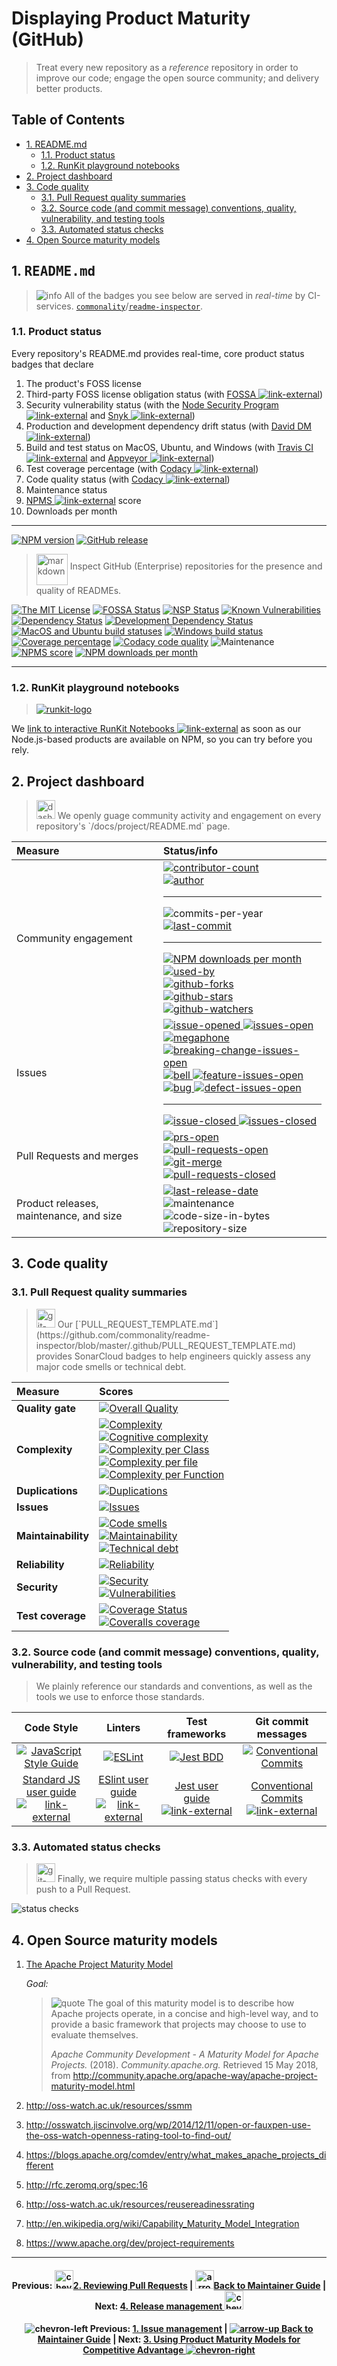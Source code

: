 # Displaying Product Maturity (GitHub)

> Treat every new repository as a _reference_ repository in order to improve our
> code; engage the open source community; and delivery better products.

## Table of Contents

<!-- ⛔️ AUTO-GENERATED-CONTENT:START (TOC:excludeText=Table of Contents) -->

-   [1. README.md](#1-readmemd)
    -   [1.1. Product status](#11-product-status)
    -   [1.2. RunKit playground notebooks](#12-runkit-playground-notebooks)
-   [2. Project dashboard](#2-project-dashboard)
-   [3. Code quality](#3-code-quality)
    -   [3.1. Pull Request quality summaries](#31-merge-request-quality-summaries)
    -   [3.2. Source code (and commit message) conventions, quality, vulnerability, and testing tools](#32-source-code-and-commit-message-conventions-quality-vulnerability-and-testing-tools)
    -   [3.3. Automated status checks](#33-automated-status-checks)
-   [4. Open Source maturity models](#4-open-source-maturity-models)

<!-- ⛔️ AUTO-GENERATED-CONTENT:END -->

## 1. <samp>README.md</samp>

> ![info][octicon-info] All of the badges you see below are served in
> _real-time_ by CI-services.
> [`commonality`][org-url]/[`readme-inspector`][repo-url].

### 1.1. Product status

Every repository's README.md provides real-time, core product status badges that
declare

1.  The product's FOSS license
1.  Third-party FOSS license obligation status (with [FOSSA
    ![link-external][octicon-link-external]][fossa-url])
1.  Security vulnerability status (with the [Node Security Program
    ![link-external][octicon-link-external]][fossa-url] and [Snyk
    ![link-external][octicon-link-external]][vulnerabilities-url])
1.  Production and development dependency drift status (with [David DM
    ![link-external][octicon-link-external]][daviddm-url])
1.  Build and test status on MacOS, Ubuntu, and Windows (with [Travis CI
    ![link-external][octicon-link-external]][travis-url] and [Appveyor
    ![link-external][octicon-link-external]][appveyor-url])
1.  Test coverage percentage (with [Codacy
    ![link-external][octicon-link-external]][codacy-url])
1.  Code quality status (with [Codacy
    ![link-external][octicon-link-external]][codacy-url])
1.  Maintenance status
1.  [NPMS ![link-external][octicon-link-external]][npms-url] score
1.  Downloads per month

* * *

[![NPM version][npm-image]][npm-url]
[![GitHub release][github-release-image]][github-release-url]

> <img align="middle" alt="markdown" height="50" width="50"  src="https://cdnjs.cloudflare.com/ajax/libs/octicons/8.3.0/svg/markdown.svg">
> Inspect GitHub (Enterprise) repositories for the presence and quality of
> READMEs.

[![The MIT License][license-image]][license-url]
[![FOSSA Status][fossa-image]][fossa-url] [![NSP Status][nsp-image]][nsp-url]
[![Known Vulnerabilities][vulnerabilities-image]][vulnerabilities-url]<br>
[![Dependency Status][daviddm-image]][daviddm-url]
[![Development Dependency Status][daviddm-dev-image]][daviddm-dev-url]<br>
[![MacOS and Ubuntu build statuses][travis-image]][travis-url]
[![Windows build status][appveyor-image]][appveyor-url]
[![Coverage percentage][codacy-coverage-image]][codacy-url]
[![Codacy code quality][codacy-image]][codacy-url]
![Maintenance][maintenance-image]<br> [![NPMS score][npms-image]][npms-url]
[![NPM downloads per month][npm-downloads-month]][npm-url]

* * *

### 1.2. RunKit playground notebooks

> [![runkit-logo][runkit-img]][runkit-url]

We
[link to interactive RunKit Notebooks ![link-external][octicon-link-external]](https://runkit.com/commonality/5acc09bde794d70011a136e5)
as soon as our Node.js-based products are available on NPM, so you can try
before you rely.

## 2. Project dashboard

> <img align="bottom" alt="dashboard" height="30" width="30" src="https://cdnjs.cloudflare.com/ajax/libs/octicons/8.3.0/svg/dashboard.svg">
> We openly guage community activity and engagement on every repository's
> `/docs/project/README.md` page.

| Measure                                 | Status/info                                                                                                                                                                                                                                                                                                                                                                                                                                                                                                                        |
| :-------------------------------------- | :--------------------------------------------------------------------------------------------------------------------------------------------------------------------------------------------------------------------------------------------------------------------------------------------------------------------------------------------------------------------------------------------------------------------------------------------------------------------------------------------------------------------------------- |
| Community engagement                    | [![contributor-count][contributor-count-image]][contributor-count-url]<br>[![author][author-image]][author-url]<hr>![commits-per-year][commit-activity-one-year-image]<br>[![last-commit][commit-last-image]][commit-last-url]<hr>[![NPM downloads per month][npm-downloads-month]][npm-url]<br>[![used-by][used-by-image]][used-by-url]<br>[![github-forks][github-forks-image]][github-forks-url]<br>[![github-stars][github-stars-image]][github-stars-url]<br>[![github-watchers][github-watchers-image]][github-watchers-url] |
| Issues                                  | [![issue-opened][octicon-issue-opened] ![issues-open][issues-open-image]][issues-open-url]<br>[![megaphone][octicon-megaphone] ![breaking-change-issues-open][issues-open-breaking-change-image]][issues-open-breaking-change-url]<br>[![bell][octicon-bell] ![feature-issues-open][issues-open-feature-image]][issues-open-url]<br>[![bug][octicon-bug] ![defect-issues-open][issues-open-defect-image]][issues-open-url]<hr>[![issue-closed][octicon-issue-closed] ![issues-closed][issues-closed-image]][issues-closed-url]     |
| Pull Requests and merges                | [![prs-open][octicon-git-pull-request] ![pull-requests-open][pull-requests-open-image]][pull-requests-open-url]<br>[![git-merge][octicon-git-merge] ![pull-requests-closed][pull-requests-closed-image]][pull-requests-closed-url]                                                                                                                                                                                                                                                                                                 |
| Product releases, maintenance, and size | [![last-release-date][release-date-image]][releases-url]<br>![maintenance][maintenance-image]<br>![code-size-in-bytes][code-size-bytes-image]<br>![repository-size][repo-size-bytes-image]<br>                                                                                                                                                                                                                                                                                                                                     |

## 3. Code quality

### 3.1. Pull Request quality summaries

> <img align="bottom" alt="git-pull-request" height="30" width="30" src="https://cdnjs.cloudflare.com/ajax/libs/octicons/8.3.0/svg/git-pull-request.svg">
> Our
> [`PULL_REQUEST_TEMPLATE.md`](https://github.com/commonality/readme-inspector/blob/master/.github/PULL_REQUEST_TEMPLATE.md)
> provides SonarCloud badges to help engineers quickly assess any major code
> smells or technical debt.

| Measure             | Scores                                                                                                                                                                                                                                                                                                                                                                                                   |
| :------------------ | :------------------------------------------------------------------------------------------------------------------------------------------------------------------------------------------------------------------------------------------------------------------------------------------------------------------------------------------------------------------------------------------------------- |
| **Quality gate**    | [![Overall Quality][sonar-gate-img]][sonar-gate-url]                                                                                                                                                                                                                                                                                                                                                     |
| **Complexity**      | [![Complexity][sonar-complexity-img]][sonar-complexity-url]<br>[![Cognitive complexity][sonar-cognitive-img]][sonar-cognitive-url]<br>[![Complexity per Class][sonar-complexity-class-img]][sonar-complexity-class-img]<br>[![Complexity per file][sonar-complexity-file-img]][sonar-complexity-file-img] <br>[![Complexity per Function][sonar-complexity-function-img]][sonar-complexity-function-url] |
| **Duplications**    | [![Duplications][sonar-duplications-img]][sonar-duplications-url]                                                                                                                                                                                                                                                                                                                                        |
| **Issues**          | [![Issues][sonar-issues-img]][sonar-issues-url]                                                                                                                                                                                                                                                                                                                                                          |
| **Maintainability** | [![Code smells][sonar-code-smells-img]][sonar-code-smells-url]<br>[![Maintainability][sonar-maintainability-img]][sonar-maintainability-url]<br>[![Technical debt][sonar-tech-debt-img]][sonar-tech-debt-url]                                                                                                                                                                                            |
| **Reliability**     | [![Reliability][sonar-reliability-img]][sonar-reliability-url]                                                                                                                                                                                                                                                                                                                                           |
| **Security**        | [![Security][sonar-security-img]][sonar-security-url]<br>[![Vulnerabilities][sonar-vulnerabilities-img]][sonar-vulnerabilities-url]                                                                                                                                                                                                                                                                      |
| **Test coverage**   | [![Coverage Status][sonar-coverage-img]][sonar-coverage-url]<br>[![Coveralls coverage][coveralls-img]][coveralls-url]                                                                                                                                                                                                                                                                                    |

### 3.2. Source code (and commit message) conventions, quality, vulnerability, and testing tools

> We plainly reference our standards and conventions, as well as the tools we
> use to enforce those standards.

|                                    Code Style                                    |                                 Linters                                 |                           Test frameworks                           |                                    Git commit messages                                   |
| :------------------------------------------------------------------------------: | :---------------------------------------------------------------------: | :-----------------------------------------------------------------: | :--------------------------------------------------------------------------------------: |
|           [![JavaScript Style Guide][standardjs-logo]][standardjs-url]           |                   [![ESLint][eslint-logo]][eslint-url]                  |                  [![Jest BDD][jest-logo]][jest-url]                 |   [![Conventional Commits][conventional-commits-badge-image]][conventional-commits-url]  |
| [Standard JS user guide ![link-external][octicon-link-external]][standardjs-url] | [ESlint user guide ![link-external][octicon-link-external]][eslint-url] | [Jest user guide ![link-external][octicon-link-external]][jest-url] | [Conventional Commits ![link-external][octicon-link-external]][conventional-commits-url] |

### 3.3. Automated status checks

> <img align="bottom" alt="git-pull-request" height="30" width="30" src="https://cdnjs.cloudflare.com/ajax/libs/octicons/8.3.0/svg/git-pull-request.svg">
> Finally, we require multiple passing status checks with every push to a Pull
> Request.

![status checks](https://github.com/commonality/readme-inspector/wiki/img-github-status-checks.png)

## 4. Open Source maturity models

1.  [The Apache Project Maturity Model][maturity-model-apache-url]

    _Goal:_

    > ![quote][octicon-quote] The goal of this maturity model is to describe how
    > Apache projects operate, in a concise and high-level way, and to provide a
    > basic framework that projects may choose to use to evaluate themselves.
    >
    > _Apache Community Development - A Maturity Model for Apache Projects._
    > (2018). _Community.apache.org._ Retrieved 15 May 2018, from
    > <http://community.apache.org/apache-way/apache-project-maturity-model.html>

1.  <http://oss-watch.ac.uk/resources/ssmm>

1.  <http://osswatch.jiscinvolve.org/wp/2014/12/11/open-or-fauxpen-use-the-oss-watch-openness-rating-tool-to-find-out/>

1.  <https://blogs.apache.org/comdev/entry/what_makes_apache_projects_different>

1.  <http://rfc.zeromq.org/spec:16>

1.  <http://oss-watch.ac.uk/resources/reusereadinessrating>

1.  <http://en.wikipedia.org/wiki/Capability_Maturity_Model_Integration>

1.  <https://www.apache.org/dev/project-requirements>

* * *

<h4 align="center">
  Previous: <a href="/docs/maintainer-guide/merge-requests.md"><img align="bottom" alt="chevron-left" height="30" width="30" src="https://cdnjs.cloudflare.com/ajax/libs/octicons/8.3.0/svg/chevron-left.svg">2. Reviewing Pull Requests</a>
  |
  <a href="/docs/maintainer-guide/#readme"><img align="bottom" alt="arrow-up" height="30" width="30" src="https://cdnjs.cloudflare.com/ajax/libs/octicons/8.3.0/svg/arrow-up.svg">Back to Maintainer Guide</a>
  |
  Next: <a href="/docs/maintainer-guide/releases.md">4. Release management <img align="bottom" alt="chevron-right" height="30" width="30" src="https://cdnjs.cloudflare.com/ajax/libs/octicons/8.3.0/svg/chevron-right.svg"></a>
</h4>

<h4 align="center">

![chevron-left][octicon-chevron-left] Previous:
[1. Issue management](/docs/maintainer-guide/pull-request.md) \|
[![arrow-up][octicon-arrow-up] Back to Maintainer Guide](/docs/maintainer-guide/#readme)
| Next:
[3. Using Product Maturity Models for Competitive Advantage ![chevron-right][octicon-chevron-right]](/docs/maintainer-guide/product-maturity-model.md)

</h4>

<!-- ⛔️ Please do not remove this comment or anything beneath it ⛔️ -->

[maturity-model-apache-url]: http://community.apache.org/apache-way/apache-project-maturity-model.html

[org-url]: https://github.com/commonality

[repo-url]: https://github.com/commonality/readme-inspector/#readme

[runkit-img]: https://github.com/commonality/readme-inspector/wiki/img-runkit-logo.png

[runkit-url]: https://runkit.com/commonality/5acc09bde794d70011a136e5

<!-- 🔗 ci services 🔗 -->

[appveyor-image]: https://img.shields.io/appveyor/ci/commonality/readme-inspector.svg?style=flat-square&logo=appveyor&label=windows%20build

[appveyor-url]: https://ci.appveyor.com/project/commonality/readme-inspector

[codacy-coverage-image]: https://img.shields.io/codacy/coverage/21f517a2d5bf4304895f40c5cbb596c4.svg?style=flat-square

[codacy-image]: https://img.shields.io/codacy/grade/21f517a2d5bf4304895f40c5cbb596c4.svg?style=flat-square

[codacy-url]: https://www.codacy.com/app/greg_7/readme-inspector?utm_source=github.com&utm_medium=referral&utm_content=commonality/readme-inspector&utm_campaign=Badge_Grade

[coveralls-image]: https://img.shields.io/coveralls/github/commonality/readme-inspector/master.svg

[coveralls-url]: https://coveralls.io/r/commonality/readme-inspector

[daviddm-dev-image]: https://david-dm.org/commonality/readme-inspector/dev-status.svg?theme=shields.io&style=flat-square

[daviddm-dev-url]: https://david-dm.org/commonality/readme-inspector?type=dev

[daviddm-image]: https://david-dm.org/commonality/readme-inspector.svg?theme=shields.io&style=flat-square

[daviddm-url]: https://david-dm.org/commonality/readme-inspector

[fossa-image]: https://app.fossa.io/api/projects/git%2Bgithub.com%2Fcommonality%2Freadme-inspector.svg?type=shield&style=flat-square

[fossa-url]: https://app.fossa.io/projects/git%2Bgithub.com%2Fcommonality%2Freadme-inspector?ref=badge_shield

[github-release-image]: https://img.shields.io/github/release/commonality/readme-inspector.svg?style=flat-square

[github-release-url]: https://github.com/commonality/readme-inspector/releases/latest

[license-image]: https://img.shields.io/badge/license-MIT-blue.svg?style=flat-square

[license-url]: http://opensource.org/licenses/MIT

[maintenance-image]: https://img.shields.io/maintenance/readme-inspector/2018.svg?style=flat-square

[notice-url]: https://app.fossa.io/reports/07123904-7d26-40a6-b6af-c74e82a53789

[npm-downloads-month]: https://img.shields.io/npm/dm/readme-inspector.svg?style=social

[npm-image]: https://img.shields.io/npm/v/readme-inspector.svg?style=flat-square

[npm-url]: https://npmjs.org/package/readme-inspector

[npms-image]: https://badges.npms.io/readme-inspector.svg?style=flat-square

[npms-url]: https://npms.io/search?q=readme-inspector

[nsp-image]: https://nodesecurity.io/orgs/commonality/projects/a2aa0184-ae94-4307-8b87-f0e12324368a/badge

[nsp-url]: https://nodesecurity.io/orgs/commonality/projects/a2aa0184-ae94-4307-8b87-f0e12324368a

[travis-image]: https://img.shields.io/travis/commonality/readme-inspector.svg?branch=master&style=flat-square&label=macOS%20%7C%20ubuntu%20builds&logo=travis

[travis-url]: https://travis-ci.org/commonality/readme-inspector

[vulnerabilities-image]: https://snyk.io/test/github/commonality/readme-inspector/badge.svg?style=flat-square&targetFile=package.json

[vulnerabilities-url]: https://snyk.io/test/github/commonality/readme-inspector?targetFile=package.json

<!-- 🔗 logo references 🔗  -->

[standardjs-logo]: https://cdn.rawgit.com/feross/standard/master/badge.svg

[standardjs-url]: https://github.com/feross/standard

[eslint-logo]: https://github.com/archetypes-products/signatures/raw/master/docs/img/logos/logo-eslint.png

[eslint-url]: https://eslint.org/docs/user-guide/getting-started

[jest-logo]: https://github.com/archetypes-products/signatures/raw/master/docs/img/logos/logo-jest.png

[jest-url]: https://facebook.github.io/jest/docs/en/getting-started.html

<!-- 🔗 project statistics 🔗 -->

[author-image]: https://img.shields.io/github/issues/detail/u/commonality/readme-inspector/1.svg?style=social

[author-url]: https://github.com/gregswindle

[code-size-bytes-image]: https://img.shields.io/github/languages/code-size/commonality/readme-inspector.svg?style=flat-square

[commit-activity-one-year-image]: https://img.shields.io/github/commit-activity/y/commonality/readme-inspector.svg?style=social

[commit-last-image]: https://img.shields.io/github/last-commit/commonality/readme-inspector.svg?style=social

[commit-last-url]: https://github.com/commonality/readme-inspector/graphs/commit-activity

[contributor-count-image]: https://img.shields.io/github/contributors/commonality/readme-inspector.svg?style=social

[contributor-count-url]: https://github.com/commonality/readme-inspector/graphs/contributors

[conventional-commits-badge-image]: https://img.shields.io/badge/conventional%20commits-1.0.0-yellow.svg?style=flat-square

[conventional-commits-url]: https://conventionalcommits.org/

[github-forks-image]: https://img.shields.io/github/forks/commonality/readme-inspector.svg?style=social&label=Forks

[github-forks-url]: https://github.com/commonality/readme-inspector/network/members

[github-stars-image]: https://img.shields.io/github/stars/commonality/readme-inspector.svg?style=social&label=Stars

[github-stars-url]: https://github.com/commonality/readme-inspector/stargazers

[github-watchers-image]: https://img.shields.io/github/watchers/commonality/readme-inspector.svg?style=social&label=Watchers

[github-watchers-url]: https://github.com/commonality/readme-inspector/watchers

[issues-closed-image]: https://img.shields.io/github/issues-closed/commonality/readme-inspector.svg?style=flat-square&colorB=D23240

[issues-closed-url]: https://github.com/commonality/readme-inspector/issues?q=is%3Aissue+sort%3Aupdated-desc+is%3Aclosed

[issues-open-breaking-change-image]: https://img.shields.io/github/issues/commonality/readme-inspector/type%3A%20breaking%20change.svg?style=flat-square&colorB=b60205

[issues-open-breaking-change-url]: https://github.com/commonality/readme-inspector/labels/type%3A%20breaking%20change

[issues-open-defect-image]: https://img.shields.io/github/issues/commonality/readme-inspector/type:%20defect.svg?style=flat-square&colorB=e99695

[issues-open-defect-url]: https://github.com/commonality/readme-inspector/labels/type%3A%20defect

[issues-open-feature-image]: https://img.shields.io/github/issues/commonality/readme-inspector/type:%20feature.svg?style=flat-square&colorB=0052cc

[issues-open-feature-url]: https://github.com/commonality/readme-inspector/labels/type%3A%20feature

[issues-open-image]: https://img.shields.io/github/issues/commonality/readme-inspector.svg?style=flat-square&colorB=249D3D

[issues-open-url]: https://github.com/commonality/readme-inspector/issues?q=is%3Aissue+is%3Aopen+sort%3Aupdated-desc

[language-count-image]: https://img.shields.io/github/languages/count/commonality/readme-inspector.svg?style=flat-square

[language-top-image]: https://img.shields.io/github/languages/top/commonality/readme-inspector.svg?style=flat-square

[language-top-url]: https://github.com/commonality/readme-inspector/search?l=javascript

[maintenance-image]: https://img.shields.io/maintenance/readme-inspector/2018.svg?style=flat-square

[maintenance-image]: https://img.shields.io/maintenance/readme-inspector/2018.svg?style=flat-square

[npm-downloads-month]: https://img.shields.io/npm/dm/readme-inspector.svg?style=social

[npm-downloads-year]: https://img.shields.io/npm/dy/readme-inspector.svg?style=social

[pull-requests-closed-image]: https://img.shields.io/github/issues-pr-closed/commonality/readme-inspector.svg?style=flat-square&colorB=643AB9

[pull-requests-closed-url]: https://github.com/commonality/readme-inspector/pulls?q=is%3Apr+sort%3Aupdated-desc+is%3Aclosed

[pull-requests-open-image]: https://img.shields.io/github/issues-pr/commonality/readme-inspector.svg?style=flat-square&colorB=249D3D

[pull-requests-open-url]: https://github.com/commonality/readme-inspector/pulls?q=is%3Apr+is%3Aopen+sort%3Aupdated-desc

[release-date-image]: https://img.shields.io/github/release-date/commonality/readme-inspector.svg?style=flat-square

[releases-url]: https://github.com/commonality/readme-inspector/releases

[repo-size-bytes-image]: https://img.shields.io/github/repo-size/commonality/readme-inspector.svg?style=flat-square

[used-by-image]: https://img.shields.io/sourcegraph/rrc/github.com/commonality/readme-inspector.svg?style=social

[used-by-url]: https://www.npmjs.com/browse/depended/readme-inspector

<!-- 🔗 sonar quality badges 🔗 -->

[coveralls-img]: https://coveralls.io/repos/github/commonality/readme-inspector/badge.svg

[coveralls-url]: https://coveralls.io/github/commonality/readme-inspector

[sonar-code-smells-img]: https://sonarcloud.io/api/project_badges/measure?project=readme-inspector&metric=code_smells

[sonar-code-smells-url]: https://sonarcloud.io/component_measures/metric/code_smells/list?id=readme-inspector&metric=code_smells

[sonar-cognitive-img]: https://sonarcloud.io/api/badges/measure?key=readme-inspector&metric=cognitive_complexity

[sonar-cognitive-url]: https://sonarcloud.io/component_measures/metric/cognitive_complexity/list?id=readme-inspector&metric=cognitive_complexity

[sonar-complexity-class-img]: https://sonarcloud.io/api/badges/measure?key=readme-inspector&metric=class_complexity

[sonar-complexity-class-url]: https://sonarcloud.io/component_measures?id=readme-inspector&metric=class_complexity

[sonar-complexity-file-img]: https://sonarcloud.io/api/badges/measure?key=readme-inspector&metric=file_complexity

[sonar-complexity-file-url]: https://sonarcloud.io/component_measures?id=readme-inspector&metric=file_complexity

[sonar-complexity-function-img]: https://sonarcloud.io/api/badges/measure?key=readme-inspector&metric=function_complexity

[sonar-complexity-function-url]: https://sonarcloud.io/component_measures?id=readme-inspector&metric=function_complexity

[sonar-complexity-img]: https://sonarcloud.io/api/badges/measure?key=readme-inspector&metric=complexity

[sonar-complexity-url]: https://sonarcloud.io/component_measures?id=readme-inspector&metric=complexity

[sonar-coverage-img]: https://sonarcloud.io/api/project_badges/measure?project=readme-inspector&metric=coverage

[sonar-coverage-url]: https://sonarcloud.io/component_measures?id=readme-inspector&metric=coverage

[sonar-duplications-img]: https://sonarcloud.io/api/project_badges/measure?project=readme-inspector&metric=duplicated_lines_density

[sonar-duplications-url]: https://sonarcloud.io/component_measures?id=readme-inspector&metric=duplicated_lines_density

[sonar-gate-img]: https://sonarcloud.io/api/project_badges/measure?project=readme-inspector&metric=alert_status

[sonar-gate-url]: https://sonarcloud.io/dashboard?id=readme-inspector

[sonar-issues-img]: https://sonarcloud.io/api/badges/measure?key=readme-inspector&metric=blocker_violations

[sonar-issues-url]: https://sonarcloud.io/component_measures?id=readme-inspector&metric=violations

[sonar-maintainability-img]: https://sonarcloud.io/api/project_badges/measure?project=readme-inspector&metric=sqale_rating

[sonar-maintainability-url]: https://sonarcloud.io/component_measures?id=readme-inspector&metric=new_maintainability_rating

[sonar-ncloc-img]: https://sonarcloud.io/api/project_badges/measure?project=readme-inspector&metric=ncloc

[sonar-ncloc-url]: https://sonarcloud.io/component_measures?id=readme-inspector&metric=ncloc

[sonar-reliability-img]: https://sonarcloud.io/api/project_badges/measure?project=readme-inspector&metric=reliability_rating

[sonar-reliability-url]: https://sonarcloud.io/component_measures?id=readme-inspector&metric=Reliability

[sonar-security-img]: https://sonarcloud.io/api/project_badges/measure?project=readme-inspector&metric=security_rating

[sonar-security-url]: https://sonarcloud.io/component_measures?id=readme-inspector&metric=vulnerabilities

[sonar-tech-debt-img]: https://sonarcloud.io/api/project_badges/measure?project=readme-inspector&metric=sqale_index

[sonar-tech-debt-url]: https://sonarcloud.io/component_measures/metric/sqale_index/list?id=readme-inspector&metric=sqale_index

[sonar-vulnerabilities-img]: https://sonarcloud.io/api/project_badges/measure?project=readme-inspector&metric=vulnerabilities

[sonar-vulnerabilities-url]: https://sonarcloud.io/component_measures?id=readme-inspector&metric=vulnerabilities

<!-- 🔗 octicon images 🔗 -->

[octicon-alert]: https://cdnjs.cloudflare.com/ajax/libs/octicons/8.3.0/svg/alert.svg

[octicon-arrow-down]: https://cdnjs.cloudflare.com/ajax/libs/octicons/8.3.0/svg/arrow-down.svg

[octicon-arrow-left]: https://cdnjs.cloudflare.com/ajax/libs/octicons/8.3.0/svg/arrow-left.svg

[octicon-arrow-right]: https://cdnjs.cloudflare.com/ajax/libs/octicons/8.3.0/svg/arrow-right.svg

[octicon-arrow-small-down]: https://cdnjs.cloudflare.com/ajax/libs/octicons/8.3.0/svg/arrow-small-down.svg

[octicon-arrow-small-left]: https://cdnjs.cloudflare.com/ajax/libs/octicons/8.3.0/svg/arrow-small-left.svg

[octicon-arrow-small-right]: https://cdnjs.cloudflare.com/ajax/libs/octicons/8.3.0/svg/arrow-small-right.svg

[octicon-arrow-small-up]: https://cdnjs.cloudflare.com/ajax/libs/octicons/8.3.0/svg/arrow-small-up.svg

[octicon-arrow-up]: https://cdnjs.cloudflare.com/ajax/libs/octicons/8.3.0/svg/arrow-up.svg

[octicon-beaker]: https://cdnjs.cloudflare.com/ajax/libs/octicons/8.3.0/svg/beaker.svg

[octicon-bell]: https://cdnjs.cloudflare.com/ajax/libs/octicons/8.3.0/svg/bell.svg

[octicon-bold]: https://cdnjs.cloudflare.com/ajax/libs/octicons/8.3.0/svg/bold.svg

[octicon-book]: https://cdnjs.cloudflare.com/ajax/libs/octicons/8.3.0/svg/book.svg

[octicon-bookmark]: https://cdnjs.cloudflare.com/ajax/libs/octicons/8.3.0/svg/bookmark.svg

[octicon-briefcase]: https://cdnjs.cloudflare.com/ajax/libs/octicons/8.3.0/svg/briefcase.svg

[octicon-broadcast]: https://cdnjs.cloudflare.com/ajax/libs/octicons/8.3.0/svg/broadcast.svg

[octicon-browser]: https://cdnjs.cloudflare.com/ajax/libs/octicons/8.3.0/svg/browser.svg

[octicon-bug]: https://cdnjs.cloudflare.com/ajax/libs/octicons/8.3.0/svg/bug.svg

[octicon-calendar]: https://cdnjs.cloudflare.com/ajax/libs/octicons/8.3.0/svg/calendar.svg

[octicon-check]: https://cdnjs.cloudflare.com/ajax/libs/octicons/8.3.0/svg/check.svg

[octicon-checklist]: https://cdnjs.cloudflare.com/ajax/libs/octicons/8.3.0/svg/checklist.svg

[octicon-chevron-down]: https://cdnjs.cloudflare.com/ajax/libs/octicons/8.3.0/svg/chevron-down.svg

[octicon-chevron-left]: https://cdnjs.cloudflare.com/ajax/libs/octicons/8.3.0/svg/chevron-left.svg

[octicon-chevron-right]: https://cdnjs.cloudflare.com/ajax/libs/octicons/8.3.0/svg/chevron-right.svg

[octicon-chevron-up]: https://cdnjs.cloudflare.com/ajax/libs/octicons/8.3.0/svg/chevron-up.svg

[octicon-circle-slash]: https://cdnjs.cloudflare.com/ajax/libs/octicons/8.3.0/svg/circle-slash.svg

[octicon-circuit-board]: https://cdnjs.cloudflare.com/ajax/libs/octicons/8.3.0/svg/circuit-board.svg

[octicon-clippy]: https://cdnjs.cloudflare.com/ajax/libs/octicons/8.3.0/svg/clippy.svg

[octicon-clock]: https://cdnjs.cloudflare.com/ajax/libs/octicons/8.3.0/svg/clock.svg

[octicon-cloud-download]: https://cdnjs.cloudflare.com/ajax/libs/octicons/8.3.0/svg/cloud-download.svg

[octicon-cloud-upload]: https://cdnjs.cloudflare.com/ajax/libs/octicons/8.3.0/svg/cloud-upload.svg

[octicon-code]: https://cdnjs.cloudflare.com/ajax/libs/octicons/8.3.0/svg/code.svg

[octicon-comment-discussion]: https://cdnjs.cloudflare.com/ajax/libs/octicons/8.3.0/svg/comment-discussion.svg

[octicon-comment]: https://cdnjs.cloudflare.com/ajax/libs/octicons/8.3.0/svg/comment.svg

[octicon-credit-card]: https://cdnjs.cloudflare.com/ajax/libs/octicons/8.3.0/svg/credit-card.svg

[octicon-dash]: https://cdnjs.cloudflare.com/ajax/libs/octicons/8.3.0/svg/dash.svg

[octicon-dashboard]: https://cdnjs.cloudflare.com/ajax/libs/octicons/8.3.0/svg/dashboard.svg

[octicon-database]: https://cdnjs.cloudflare.com/ajax/libs/octicons/8.3.0/svg/database.svg

[octicon-desktop-download]: https://cdnjs.cloudflare.com/ajax/libs/octicons/8.3.0/svg/desktop-download.svg

[octicon-device-camera-video]: https://cdnjs.cloudflare.com/ajax/libs/octicons/8.3.0/svg/device-camera-video.svg

[octicon-device-camera]: https://cdnjs.cloudflare.com/ajax/libs/octicons/8.3.0/svg/device-camera.svg

[octicon-device-desktop]: https://cdnjs.cloudflare.com/ajax/libs/octicons/8.3.0/svg/device-desktop.svg

[octicon-device-mobile]: https://cdnjs.cloudflare.com/ajax/libs/octicons/8.3.0/svg/device-mobile.svg

[octicon-diff-added]: https://cdnjs.cloudflare.com/ajax/libs/octicons/8.3.0/svg/diff-added.svg

[octicon-diff-ignored]: https://cdnjs.cloudflare.com/ajax/libs/octicons/8.3.0/svg/diff-ignored.svg

[octicon-diff-modified]: https://cdnjs.cloudflare.com/ajax/libs/octicons/8.3.0/svg/diff-modified.svg

[octicon-diff-removed]: https://cdnjs.cloudflare.com/ajax/libs/octicons/8.3.0/svg/diff-removed.svg

[octicon-diff-renamed]: https://cdnjs.cloudflare.com/ajax/libs/octicons/8.3.0/svg/diff-renamed.svg

[octicon-diff]: https://cdnjs.cloudflare.com/ajax/libs/octicons/8.3.0/svg/diff.svg

[octicon-ellipses]: https://cdnjs.cloudflare.com/ajax/libs/octicons/8.3.0/svg/ellipses.svg

[octicon-ellipsis]: https://cdnjs.cloudflare.com/ajax/libs/octicons/8.3.0/svg/ellipsis.svg

[octicon-eye]: https://cdnjs.cloudflare.com/ajax/libs/octicons/8.3.0/svg/eye.svg

[octicon-file-binary]: https://cdnjs.cloudflare.com/ajax/libs/octicons/8.3.0/svg/file-binary.svg

[octicon-file-code]: https://cdnjs.cloudflare.com/ajax/libs/octicons/8.3.0/svg/file-code.svg

[octicon-file-directory]: https://cdnjs.cloudflare.com/ajax/libs/octicons/8.3.0/svg/file-directory.svg

[octicon-file-media]: https://cdnjs.cloudflare.com/ajax/libs/octicons/8.3.0/svg/file-media.svg

[octicon-file-pdf]: https://cdnjs.cloudflare.com/ajax/libs/octicons/8.3.0/svg/file-pdf.svg

[octicon-file-submodule]: https://cdnjs.cloudflare.com/ajax/libs/octicons/8.3.0/svg/file-submodule.svg

[octicon-file-symlink-directory]: https://cdnjs.cloudflare.com/ajax/libs/octicons/8.3.0/svg/file-symlink-directory.svg

[octicon-file-symlink-file]: https://cdnjs.cloudflare.com/ajax/libs/octicons/8.3.0/svg/file-symlink-file.svg

[octicon-file-text]: https://cdnjs.cloudflare.com/ajax/libs/octicons/8.3.0/svg/file-text.svg

[octicon-file-zip]: https://cdnjs.cloudflare.com/ajax/libs/octicons/8.3.0/svg/file-zip.svg

[octicon-file]: https://cdnjs.cloudflare.com/ajax/libs/octicons/8.3.0/svg/file.svg

[octicon-flame]: https://cdnjs.cloudflare.com/ajax/libs/octicons/8.3.0/svg/flame.svg

[octicon-fold]: https://cdnjs.cloudflare.com/ajax/libs/octicons/8.3.0/svg/fold.svg

[octicon-gear]: https://cdnjs.cloudflare.com/ajax/libs/octicons/8.3.0/svg/gear.svg

[octicon-gift]: https://cdnjs.cloudflare.com/ajax/libs/octicons/8.3.0/svg/gift.svg

[octicon-gist-secret]: https://cdnjs.cloudflare.com/ajax/libs/octicons/8.3.0/svg/gist-secret.svg

[octicon-gist]: https://cdnjs.cloudflare.com/ajax/libs/octicons/8.3.0/svg/gist.svg

[octicon-git-branch]: https://cdnjs.cloudflare.com/ajax/libs/octicons/8.3.0/svg/git-branch.svg

[octicon-git-commit]: https://cdnjs.cloudflare.com/ajax/libs/octicons/8.3.0/svg/git-commit.svg

[octicon-git-compare]: https://cdnjs.cloudflare.com/ajax/libs/octicons/8.3.0/svg/git-compare.svg

[octicon-git-merge]: https://cdnjs.cloudflare.com/ajax/libs/octicons/8.3.0/svg/git-merge.svg

[octicon-git-pull-request]: https://cdnjs.cloudflare.com/ajax/libs/octicons/8.3.0/svg/git-pull-request.svg

[octicon-globe]: https://cdnjs.cloudflare.com/ajax/libs/octicons/8.3.0/svg/globe.svg

[octicon-grabber]: https://cdnjs.cloudflare.com/ajax/libs/octicons/8.3.0/svg/grabber.svg

[octicon-graph]: https://cdnjs.cloudflare.com/ajax/libs/octicons/8.3.0/svg/graph.svg

[octicon-heart]: https://cdnjs.cloudflare.com/ajax/libs/octicons/8.3.0/svg/heart.svg

[octicon-history]: https://cdnjs.cloudflare.com/ajax/libs/octicons/8.3.0/svg/history.svg

[octicon-home]: https://cdnjs.cloudflare.com/ajax/libs/octicons/8.3.0/svg/home.svg

[octicon-horizontal-rule]: https://cdnjs.cloudflare.com/ajax/libs/octicons/8.3.0/svg/horizontal-rule.svg

[octicon-hubot]: https://cdnjs.cloudflare.com/ajax/libs/octicons/8.3.0/svg/hubot.svg

[octicon-inbox]: https://cdnjs.cloudflare.com/ajax/libs/octicons/8.3.0/svg/inbox.svg

[octicon-info]: https://cdnjs.cloudflare.com/ajax/libs/octicons/8.3.0/svg/info.svg

[octicon-issue-closed]: https://cdnjs.cloudflare.com/ajax/libs/octicons/8.3.0/svg/issue-closed.svg

[octicon-issue-opened]: https://cdnjs.cloudflare.com/ajax/libs/octicons/8.3.0/svg/issue-opened.svg

[octicon-issue-reopened]: https://cdnjs.cloudflare.com/ajax/libs/octicons/8.3.0/svg/issue-reopened.svg

[octicon-italic]: https://cdnjs.cloudflare.com/ajax/libs/octicons/8.3.0/svg/italic.svg

[octicon-jersey]: https://cdnjs.cloudflare.com/ajax/libs/octicons/8.3.0/svg/jersey.svg

[octicon-key]: https://cdnjs.cloudflare.com/ajax/libs/octicons/8.3.0/svg/key.svg

[octicon-keyboard]: https://cdnjs.cloudflare.com/ajax/libs/octicons/8.3.0/svg/keyboard.svg

[octicon-law]: https://cdnjs.cloudflare.com/ajax/libs/octicons/8.3.0/svg/law.svg

[octicon-light-bulb]: https://cdnjs.cloudflare.com/ajax/libs/octicons/8.3.0/svg/light-bulb.svg

[octicon-link-external]: https://cdnjs.cloudflare.com/ajax/libs/octicons/8.3.0/svg/link-external.svg

[octicon-link]: https://cdnjs.cloudflare.com/ajax/libs/octicons/8.3.0/svg/link.svg

[octicon-list-ordered]: https://cdnjs.cloudflare.com/ajax/libs/octicons/8.3.0/svg/list-ordered.svg

[octicon-list-unordered]: https://cdnjs.cloudflare.com/ajax/libs/octicons/8.3.0/svg/list-unordered.svg

[octicon-location]: https://cdnjs.cloudflare.com/ajax/libs/octicons/8.3.0/svg/location.svg

[octicon-lock]: https://cdnjs.cloudflare.com/ajax/libs/octicons/8.3.0/svg/lock.svg

[octicon-logo-gist]: https://cdnjs.cloudflare.com/ajax/libs/octicons/8.3.0/svg/logo-gist.svg

[octicon-logo-github]: https://cdnjs.cloudflare.com/ajax/libs/octicons/8.3.0/svg/logo-github.svg

[octicon-mail-read]: https://cdnjs.cloudflare.com/ajax/libs/octicons/8.3.0/svg/mail-read.svg

[octicon-mail-reply]: https://cdnjs.cloudflare.com/ajax/libs/octicons/8.3.0/svg/mail-reply.svg

[octicon-mail]: https://cdnjs.cloudflare.com/ajax/libs/octicons/8.3.0/svg/mail.svg

[octicon-mark-github]: https://cdnjs.cloudflare.com/ajax/libs/octicons/8.3.0/svg/mark-github.svg

[octicon-markdown]: https://cdnjs.cloudflare.com/ajax/libs/octicons/8.3.0/svg/markdown.svg

[octicon-megaphone]: https://cdnjs.cloudflare.com/ajax/libs/octicons/8.3.0/svg/megaphone.svg

[octicon-mention]: https://cdnjs.cloudflare.com/ajax/libs/octicons/8.3.0/svg/mention.svg

[octicon-milestone]: https://cdnjs.cloudflare.com/ajax/libs/octicons/8.3.0/svg/milestone.svg

[octicon-mirror]: https://cdnjs.cloudflare.com/ajax/libs/octicons/8.3.0/svg/mirror.svg

[octicon-mortar-board]: https://cdnjs.cloudflare.com/ajax/libs/octicons/8.3.0/svg/mortar-board.svg

[octicon-mute]: https://cdnjs.cloudflare.com/ajax/libs/octicons/8.3.0/svg/mute.svg

[octicon-no-newline]: https://cdnjs.cloudflare.com/ajax/libs/octicons/8.3.0/svg/no-newline.svg

[octicon-octoface]: https://cdnjs.cloudflare.com/ajax/libs/octicons/8.3.0/svg/octoface.svg

[octicon-organization]: https://cdnjs.cloudflare.com/ajax/libs/octicons/8.3.0/svg/organization.svg

[octicon-package]: https://cdnjs.cloudflare.com/ajax/libs/octicons/8.3.0/svg/package.svg

[octicon-paintcan]: https://cdnjs.cloudflare.com/ajax/libs/octicons/8.3.0/svg/paintcan.svg

[octicon-pencil]: https://cdnjs.cloudflare.com/ajax/libs/octicons/8.3.0/svg/pencil.svg

[octicon-person]: https://cdnjs.cloudflare.com/ajax/libs/octicons/8.3.0/svg/person.svg

[octicon-pin]: https://cdnjs.cloudflare.com/ajax/libs/octicons/8.3.0/svg/pin.svg

[octicon-plug]: https://cdnjs.cloudflare.com/ajax/libs/octicons/8.3.0/svg/plug.svg

[octicon-plus-small]: https://cdnjs.cloudflare.com/ajax/libs/octicons/8.3.0/svg/plus-small.svg

[octicon-plus]: https://cdnjs.cloudflare.com/ajax/libs/octicons/8.3.0/svg/plus.svg

[octicon-primitive-dot]: https://cdnjs.cloudflare.com/ajax/libs/octicons/8.3.0/svg/primitive-dot.svg

[octicon-primitive-square]: https://cdnjs.cloudflare.com/ajax/libs/octicons/8.3.0/svg/primitive-square.svg

[octicon-pulse]: https://cdnjs.cloudflare.com/ajax/libs/octicons/8.3.0/svg/pulse.svg

[octicon-question]: https://cdnjs.cloudflare.com/ajax/libs/octicons/8.3.0/svg/question.svg

[octicon-quote]: https://cdnjs.cloudflare.com/ajax/libs/octicons/8.3.0/svg/quote.svg

[octicon-radio-tower]: https://cdnjs.cloudflare.com/ajax/libs/octicons/8.3.0/svg/radio-tower.svg

[octicon-reply]: https://cdnjs.cloudflare.com/ajax/libs/octicons/8.3.0/svg/reply.svg

[octicon-repo-clone]: https://cdnjs.cloudflare.com/ajax/libs/octicons/8.3.0/svg/repo-clone.svg

[octicon-repo-force-push]: https://cdnjs.cloudflare.com/ajax/libs/octicons/8.3.0/svg/repo-force-push.svg

[octicon-repo-forked]: https://cdnjs.cloudflare.com/ajax/libs/octicons/8.3.0/svg/repo-forked.svg

[octicon-repo-pull]: https://cdnjs.cloudflare.com/ajax/libs/octicons/8.3.0/svg/repo-pull.svg

[octicon-repo-push]: https://cdnjs.cloudflare.com/ajax/libs/octicons/8.3.0/svg/repo-push.svg

[octicon-repo]: https://cdnjs.cloudflare.com/ajax/libs/octicons/8.3.0/svg/repo.svg

[octicon-rocket]: https://cdnjs.cloudflare.com/ajax/libs/octicons/8.3.0/svg/rocket.svg

[octicon-rss]: https://cdnjs.cloudflare.com/ajax/libs/octicons/8.3.0/svg/rss.svg

[octicon-ruby]: https://cdnjs.cloudflare.com/ajax/libs/octicons/8.3.0/svg/ruby.svg

[octicon-search]: https://cdnjs.cloudflare.com/ajax/libs/octicons/8.3.0/svg/search.svg

[octicon-server]: https://cdnjs.cloudflare.com/ajax/libs/octicons/8.3.0/svg/server.svg

[octicon-settings]: https://cdnjs.cloudflare.com/ajax/libs/octicons/8.3.0/svg/settings.svg

[octicon-shield]: https://cdnjs.cloudflare.com/ajax/libs/octicons/8.3.0/svg/shield.svg

[octicon-sign-in]: https://cdnjs.cloudflare.com/ajax/libs/octicons/8.3.0/svg/sign-in.svg

[octicon-sign-out]: https://cdnjs.cloudflare.com/ajax/libs/octicons/8.3.0/svg/sign-out.svg

[octicon-smiley]: https://cdnjs.cloudflare.com/ajax/libs/octicons/8.3.0/svg/smiley.svg

[octicon-squirrel]: https://cdnjs.cloudflare.com/ajax/libs/octicons/8.3.0/svg/squirrel.svg

[octicon-star]: https://cdnjs.cloudflare.com/ajax/libs/octicons/8.3.0/svg/star.svg

[octicon-stop]: https://cdnjs.cloudflare.com/ajax/libs/octicons/8.3.0/svg/stop.svg

[octicon-sync]: https://cdnjs.cloudflare.com/ajax/libs/octicons/8.3.0/svg/sync.svg

[octicon-tag]: https://cdnjs.cloudflare.com/ajax/libs/octicons/8.3.0/svg/tag.svg

[octicon-tasklist]: https://cdnjs.cloudflare.com/ajax/libs/octicons/8.3.0/svg/tasklist.svg

[octicon-telescope]: https://cdnjs.cloudflare.com/ajax/libs/octicons/8.3.0/svg/telescope.svg

[octicon-terminal]: https://cdnjs.cloudflare.com/ajax/libs/octicons/8.3.0/svg/terminal.svg

[octicon-text-size]: https://cdnjs.cloudflare.com/ajax/libs/octicons/8.3.0/svg/text-size.svg

[octicon-three-bars]: https://cdnjs.cloudflare.com/ajax/libs/octicons/8.3.0/svg/three-bars.svg

[octicon-thumbsdown]: https://cdnjs.cloudflare.com/ajax/libs/octicons/8.3.0/svg/thumbsdown.svg

[octicon-thumbsup]: https://cdnjs.cloudflare.com/ajax/libs/octicons/8.3.0/svg/thumbsup.svg

[octicon-tools]: https://cdnjs.cloudflare.com/ajax/libs/octicons/8.3.0/svg/tools.svg

[octicon-trashcan]: https://cdnjs.cloudflare.com/ajax/libs/octicons/8.3.0/svg/trashcan.svg

[octicon-triangle-down]: https://cdnjs.cloudflare.com/ajax/libs/octicons/8.3.0/svg/triangle-down.svg

[octicon-triangle-left]: https://cdnjs.cloudflare.com/ajax/libs/octicons/8.3.0/svg/triangle-left.svg

[octicon-triangle-right]: https://cdnjs.cloudflare.com/ajax/libs/octicons/8.3.0/svg/triangle-right.svg

[octicon-triangle-up]: https://cdnjs.cloudflare.com/ajax/libs/octicons/8.3.0/svg/triangle-up.svg

[octicon-unfold]: https://cdnjs.cloudflare.com/ajax/libs/octicons/8.3.0/svg/unfold.svg

[octicon-unmute]: https://cdnjs.cloudflare.com/ajax/libs/octicons/8.3.0/svg/unmute.svg

[octicon-unverified]: https://cdnjs.cloudflare.com/ajax/libs/octicons/8.3.0/svg/unverified.svg

[octicon-verified]: https://cdnjs.cloudflare.com/ajax/libs/octicons/8.3.0/svg/verified.svg

[octicon-versions]: https://cdnjs.cloudflare.com/ajax/libs/octicons/8.3.0/svg/versions.svg

[octicon-watch]: https://cdnjs.cloudflare.com/ajax/libs/octicons/8.3.0/svg/watch.svg

[octicon-x]: https://cdnjs.cloudflare.com/ajax/libs/octicons/8.3.0/svg/x.svg
